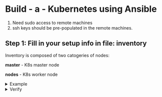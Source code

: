 # Build - a - Kubernetes using Ansible

1. Need sudo access to remote machines
2. ssh keys should be pre-populated in the remote machines.

## Step 1: Fill in your setup info in file: inventory

Inventory is composed of two catogeries of nodes:

**master** - K8s master node

**nodes** - K8s worker node

<details><summary>Example</summary>

[master]

18.191.204.6

[nodes]

18.217.35.46

3.145.142.23
</details>

<details><summary>Verify</summary>

1. List all hosts in the inventory to verify all hosts are visible to ansible.

```
ansible -i inventory --list-hosts all
```

</details>

